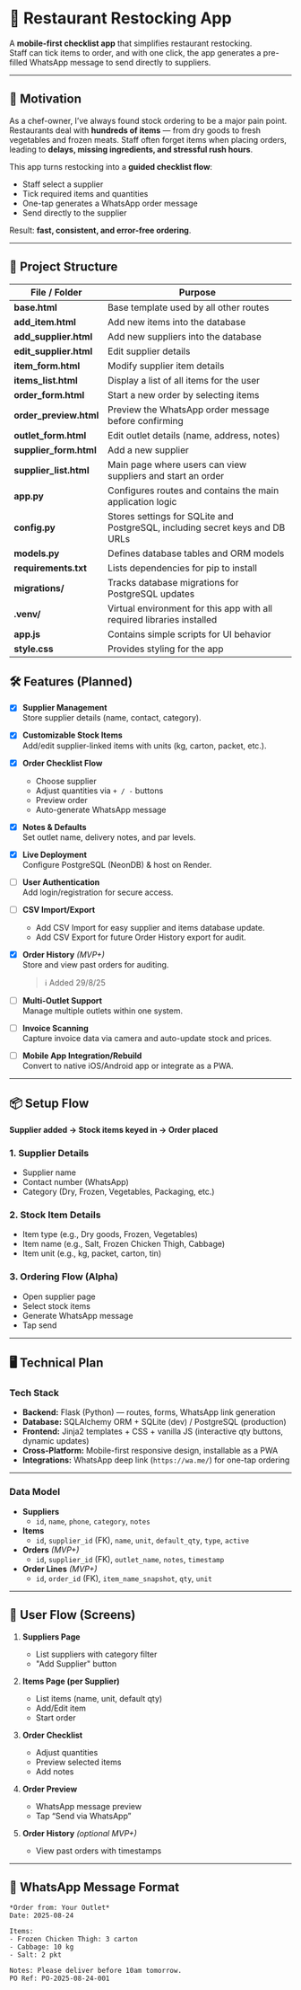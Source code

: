# 🍴 Restaurant Restocking App

A **mobile-first checklist app** that simplifies restaurant restocking.  
Staff can tick items to order, and with one click, the app generates a pre-filled WhatsApp message to send directly to suppliers.

---

## 🚀 Motivation

As a chef-owner, I’ve always found stock ordering to be a major pain point.  
Restaurants deal with **hundreds of items** — from dry goods to fresh vegetables and frozen meats. Staff often forget items when placing orders, leading to **delays, missing ingredients, and stressful rush hours**.

This app turns restocking into a **guided checklist flow**:
- Staff select a supplier  
- Tick required items and quantities  
- One-tap generates a WhatsApp order message  
- Send directly to the supplier  

Result: **fast, consistent, and error-free ordering**.

---

## 📂 Project Structure

| File / Folder        | Purpose                                                                 |
|----------------------|-------------------------------------------------------------------------|
| **base.html**        | Base template used by all other routes                                  |
| **add_item.html**    | Add new items into the database                                         |
| **add_supplier.html**| Add new suppliers into the database                                     |
| **edit_supplier.html** | Edit supplier details                                                 |
| **item_form.html**   | Modify supplier item details                                            |
| **items_list.html**  | Display a list of all items for the user                                |
| **order_form.html**  | Start a new order by selecting items                                    |
| **order_preview.html** | Preview the WhatsApp order message before confirming                  |
| **outlet_form.html** | Edit outlet details (name, address, notes)                              |
| **supplier_form.html** | Add a new supplier                                                    |
| **supplier_list.html** | Main page where users can view suppliers and start an order           |
| **app.py**           | Configures routes and contains the main application logic               |
| **config.py**        | Stores settings for SQLite and PostgreSQL, including secret keys and DB URLs |
| **models.py**        | Defines database tables and ORM models                                  |
| **requirements.txt** | Lists dependencies for pip to install                                   |
| **migrations/**      | Tracks database migrations for PostgreSQL updates                       |
| **.venv/**           | Virtual environment for this app with all required libraries installed  |
| **app.js**           | Contains simple scripts for UI behavior                                 |
| **style.css**        | Provides styling for the app                                            |

## 🛠️ Features (Planned)

- [x] **Supplier Management**  
  Store supplier details (name, contact, category).  

- [x] **Customizable Stock Items**  
  Add/edit supplier-linked items with units (kg, carton, packet, etc.).  

- [x] **Order Checklist Flow**  
  - Choose supplier  
  - Adjust quantities via `+ / -` buttons  
  - Preview order  
  - Auto-generate WhatsApp message  

- [x] **Notes & Defaults**  
  Set outlet name, delivery notes, and par levels.  

- [x] **Live Deployment**  
  Configure PostgreSQL (NeonDB) & host on Render.  

- [ ] **User Authentication**  
  Add login/registration for secure access.  

- [ ] **CSV Import/Export**  
  - Add CSV Import for easy supplier and items database update.
  - Add CSV Export for future Order History export for audit. 

- [x] **Order History** *(MVP+)*  
  Store and view past orders for auditing.  
  > ℹ️ Added 29/8/25

- [ ] **Multi-Outlet Support**  
  Manage multiple outlets within one system.  

- [ ] **Invoice Scanning**  
  Capture invoice data via camera and auto-update stock and prices.  

- [ ] **Mobile App Integration/Rebuild**  
  Convert to native iOS/Android app or integrate as a PWA.  

---

## 📦 Setup Flow

**Supplier added → Stock items keyed in → Order placed**

### 1. Supplier Details
- Supplier name  
- Contact number (WhatsApp)  
- Category (Dry, Frozen, Vegetables, Packaging, etc.)  

### 2. Stock Item Details
- Item type (e.g., Dry goods, Frozen, Vegetables)  
- Item name (e.g., Salt, Frozen Chicken Thigh, Cabbage)  
- Item unit (e.g., kg, packet, carton, tin)  

### 3. Ordering Flow (Alpha)
- Open supplier page  
- Select stock items  
- Generate WhatsApp message  
- Tap send  

---

## 🖥️ Technical Plan

### Tech Stack
- **Backend:** Flask (Python) — routes, forms, WhatsApp link generation  
- **Database:** SQLAlchemy ORM + SQLite (dev) / PostgreSQL (production)  
- **Frontend:** Jinja2 templates + CSS + vanilla JS (interactive qty buttons, dynamic updates)  
- **Cross-Platform:** Mobile-first responsive design, installable as a PWA  
- **Integrations:** WhatsApp deep link (`https://wa.me/`) for one-tap ordering  

---

### Data Model
- **Suppliers**  
  - `id`, `name`, `phone`, `category`, `notes`  
- **Items**  
  - `id`, `supplier_id` (FK), `name`, `unit`, `default_qty`, `type`, `active`  
- **Orders** *(MVP+)*  
  - `id`, `supplier_id` (FK), `outlet_name`, `notes`, `timestamp`  
- **Order Lines** *(MVP+)*  
  - `id`, `order_id` (FK), `item_name_snapshot`, `qty`, `unit`  

---

## 📲 User Flow (Screens)

1. **Suppliers Page**  
   - List suppliers with category filter  
   - "Add Supplier" button  

2. **Items Page (per Supplier)**  
   - List items (name, unit, default qty)  
   - Add/Edit item  
   - Start order  

3. **Order Checklist**  
   - Adjust quantities  
   - Preview selected items  
   - Add notes  

4. **Order Preview**  
   - WhatsApp message preview  
   - Tap “Send via WhatsApp”  

5. **Order History** *(optional MVP+)*  
   - View past orders with timestamps  

---

## 📄 WhatsApp Message Format

```text
*Order from: Your Outlet*
Date: 2025-08-24

Items:
- Frozen Chicken Thigh: 3 carton
- Cabbage: 10 kg
- Salt: 2 pkt

Notes: Please deliver before 10am tomorrow.
PO Ref: PO-2025-08-24-001
